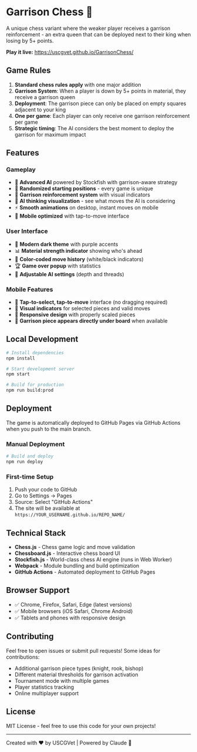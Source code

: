 # Garrison Chess 🏰

A unique chess variant where the weaker player receives a garrison reinforcement - an extra queen that can be deployed next to their king when losing by 5+ points.

**Play it live:** https://uscgvet.github.io/GarrisonChess/

## Game Rules

1. **Standard chess rules apply** with one major addition
2. **Garrison System**: When a player is down by 5+ points in material, they receive a garrison queen
3. **Deployment**: The garrison piece can only be placed on empty squares adjacent to your king
4. **One per game**: Each player can only receive one garrison reinforcement per game
5. **Strategic timing**: The AI considers the best moment to deploy the garrison for maximum impact

## Features

### Gameplay
- 🤖 **Advanced AI** powered by Stockfish with garrison-aware strategy
- 🎲 **Randomized starting positions** - every game is unique
- 👑 **Garrison reinforcement system** with visual indicators
- 🎯 **AI thinking visualization** - see what moves the AI is considering
- ⚡ **Smooth animations** on desktop, instant moves on mobile
- 📱 **Mobile optimized** with tap-to-move interface

### User Interface
- 🎨 **Modern dark theme** with purple accents
- 📊 **Material strength indicator** showing who's ahead
- 📜 **Color-coded move history** (white/black indicators)
- 🏆 **Game over popup** with statistics
- 🔧 **Adjustable AI settings** (depth and threads)

### Mobile Features
- 📱 **Tap-to-select, tap-to-move** interface (no dragging required)
- 🎯 **Visual indicators** for selected pieces and valid moves
- 📏 **Responsive design** with properly scaled pieces
- 🚀 **Garrison piece appears directly under board** when available

## Local Development

```bash
# Install dependencies
npm install

# Start development server
npm start

# Build for production
npm run build:prod
```

## Deployment

The game is automatically deployed to GitHub Pages via GitHub Actions when you push to the main branch.

### Manual Deployment
```bash
# Build and deploy
npm run deploy
```

### First-time Setup
1. Push your code to GitHub
2. Go to Settings → Pages
3. Source: Select "GitHub Actions"
4. The site will be available at `https://YOUR_USERNAME.github.io/REPO_NAME/`

## Technical Stack

- **Chess.js** - Chess game logic and move validation
- **Chessboard.js** - Interactive chess board UI
- **Stockfish.js** - World-class chess AI engine (runs in Web Worker)
- **Webpack** - Module bundling and build optimization
- **GitHub Actions** - Automated deployment to GitHub Pages

## Browser Support

- ✅ Chrome, Firefox, Safari, Edge (latest versions)
- ✅ Mobile browsers (iOS Safari, Chrome Android)
- ✅ Tablets and phones with responsive design

## Contributing

Feel free to open issues or submit pull requests! Some ideas for contributions:
- Additional garrison piece types (knight, rook, bishop)
- Different material thresholds for garrison activation
- Tournament mode with multiple games
- Player statistics tracking
- Online multiplayer support

## License

MIT License - feel free to use this code for your own projects!

---

Created with ❤️ by USCGVet | Powered by Claude 🤖
